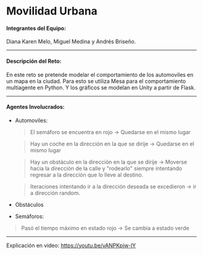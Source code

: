 # Movilidad Urbana
#### Integrantes del Equipo: 
Diana Karen Melo, Miguel Medina y Andrés Briseño.
___
#### Descripción del Reto: 
En este reto se pretende modelar el comportamiento de los automoviles en un mapa en la ciudad. Para esto se utiliza Mesa para el comportamiento multiagente en Python. Y los gráficos se modelan en Unity a partir de Flask.
___
#### Agentes Involucrados: 
* Automoviles: 
  > El semáforo se encuentra en rojo &rarr; Quedarse en el mismo lugar 
  
  > Hay un coche en la dirección en la que se dirije  &rarr; Quedarse en el mismo lugar 
  
  > Hay un obstáculo en la dirección en la que se dirije  &rarr; Moverse hacia la dirección de la calle y "rodearlo" siempre intentando regresar a la dirección que lo lleve al destino.
  
  > Iteraciones intentando ir a la dirección deseada se excedieron -> ir a dirección random.
* Obstáculos
* Semáforos:
> Pasó el tiempo máximo en estado rojo &rarr; Se cambia a estado verde

___
Explicación en video: https://youtu.be/vANPKpjw-lY

